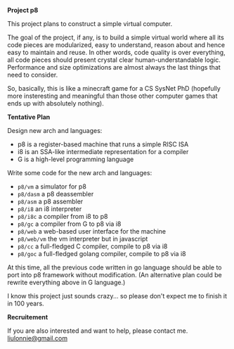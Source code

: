 **Project p8**

This project plans to construct a simple virtual computer.

The goal of the project, if any, is to build a simple virtual world where all
its code pieces are modularized, easy to understand, reason about and hence
easy to maintain and reuse. In other words, code quality is over everything,
all code pieces should present crystal clear human-understandable logic.
Performance and size optimizations are almost always the last things that need
to consider.

So, basically, this is like a minecraft game for a CS SysNet PhD (hopefully
more insteresting and meaningful than those other computer games that ends up
with absolutely nothing). 

**Tentative Plan**

Design new arch and languages:

- p8 is a register-based machine that runs a simple RISC ISA
- i8 is an SSA-like intermediate representation for a compiler
- G is a high-level programming language

Write some code for the new arch and languages:

- `p8/vm` a simulator for p8
- `p8/dasm` a p8 deassembler
- `p8/asm` a p8 assembler
- `p8/i8` an i8 interpreter
- `p8/i8c` a compiler from i8 to p8
- `p8/gc` a compiler from G to p8 via i8
- `p8/web` a web-based user interface for the machine
- `p8/web/vm` the vm interpreter but in javascript
- `p8/cc` a full-fledged C compiler, compile to p8 via i8
- `p8/goc` a full-fledged golang compiler, compile to p8 via i8

At this time, all the previous code written in go language should be able to
port into p8 framework without modification. (An alternative plan could be
rewrite everything above in G language.)

I know this project just sounds crazy... so please don't expect me to finish it
in 100 years.

**Recruitement**

If you are also interested and want to help, please contact me. liulonnie@gmail.com
